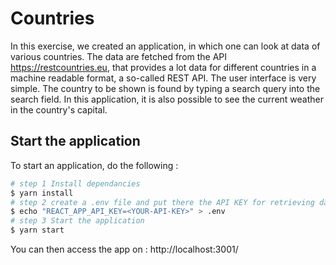 # Countries
In this exercise, we created an application, in which one can look at data of various countries. The data are fetched from the API https://restcountries.eu, that provides a lot data for different countries in a machine readable format, a so-called REST API.
The user interface is very simple. The country to be shown is found by typing a search query into the search field.
In this application, it is also possible to see the current weather in the country's capital.
## Start the application
To start an application, do the following :
```bash
# step 1 Install dependancies
$ yarn install
# step 2 create a .env file and put there the API KEY for retrieving data from https://weatherstack.com/
$ echo "REACT_APP_API_KEY=<YOUR-API-KEY>" > .env
# step 3 Start the application
$ yarn start
```
You can then access the app on : http://localhost:3001/